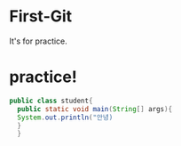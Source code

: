 # First-Git
It's for practice.

# practice!

``` Java
public class student{
  public static void main(String[] args){
  System.out.println("안녕)
  }
  }
```
